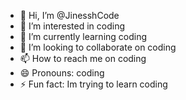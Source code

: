 - 👋 Hi, I’m @JinesshCode
- 👀 I’m interested in coding
- 🌱 I’m currently learning coding
- 💞️ I’m looking to collaborate on coding
- 📫 How to reach me on coding
- 😄 Pronouns: coding
- ⚡ Fun fact: Im trying to learn coding

<!---
JinesshCode/JinesshCode is a ✨ special ✨ repository because its `README.md` (this file) appears on your GitHub profile.
You can click the Preview link to take a look at your changes.
--->
